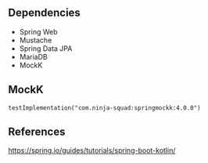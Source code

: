 
## Dependencies
- Spring Web
- Mustache
- Spring Data JPA
- MariaDB
- MockK

## MockK
```
testImplementation("com.ninja-squad:springmockk:4.0.0")
```


## References
https://spring.io/guides/tutorials/spring-boot-kotlin/

